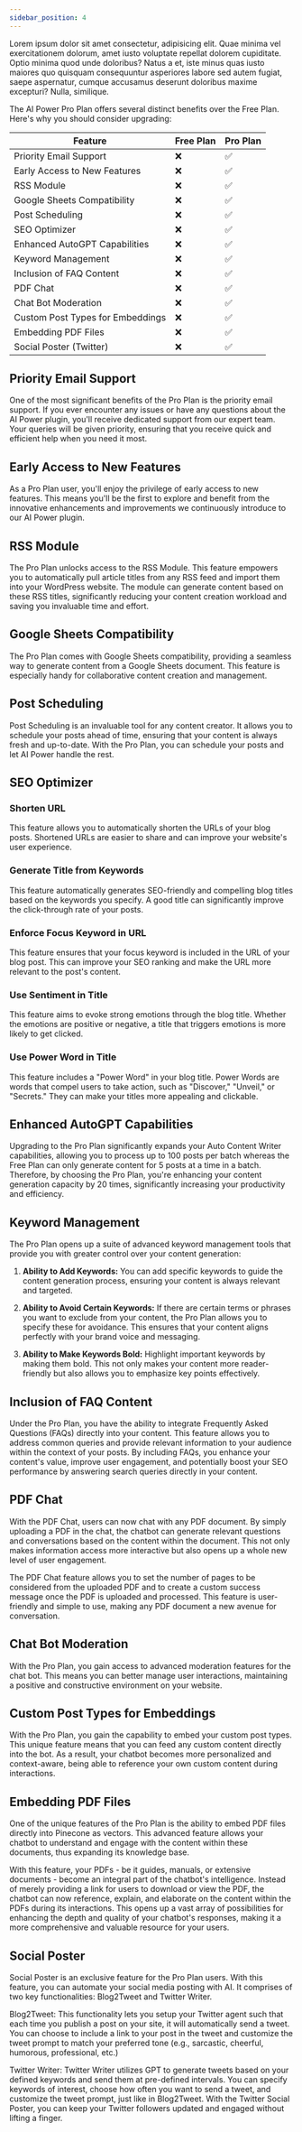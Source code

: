 ```yaml
---
sidebar_position: 4
---
```


Lorem ipsum dolor sit amet consectetur, adipisicing elit. Quae minima vel exercitationem dolorum, amet iusto voluptate repellat dolorem cupiditate. Optio minima quod unde doloribus? Natus a et, iste minus quas iusto maiores quo quisquam consequuntur asperiores labore sed autem fugiat, saepe aspernatur, cumque accusamus deserunt doloribus maxime excepturi? Nulla, similique.

The AI Power Pro Plan offers several distinct benefits over the Free Plan. Here's why you should consider upgrading:

| Feature                           | Free Plan | Pro Plan |
|-----------------------------------|-----------|----------|
| Priority Email Support            | ❌        | ✅       |
| Early Access to New Features      | ❌        | ✅       |
| RSS Module                        | ❌        | ✅       |
| Google Sheets Compatibility       | ❌        | ✅       |
| Post Scheduling                   | ❌        | ✅       |
| SEO Optimizer                     | ❌        | ✅       |
| Enhanced AutoGPT Capabilities     | ❌        | ✅       |
| Keyword Management                | ❌        | ✅       |
| Inclusion of FAQ Content          | ❌        | ✅       |
| PDF Chat                          | ❌        | ✅       |
| Chat Bot Moderation               | ❌        | ✅       |
| Custom Post Types for Embeddings  | ❌        | ✅       |
| Embedding PDF Files               | ❌        | ✅       |
| Social Poster (Twitter)           | ❌        | ✅       |

## Priority Email Support
One of the most significant benefits of the Pro Plan is the priority email support. If you ever encounter any issues or have any questions about the AI Power plugin, you'll receive dedicated support from our expert team. Your queries will be given priority, ensuring that you receive quick and efficient help when you need it most.

## Early Access to New Features
As a Pro Plan user, you'll enjoy the privilege of early access to new features. This means you'll be the first to explore and benefit from the innovative enhancements and improvements we continuously introduce to our AI Power plugin.

## RSS Module
The Pro Plan unlocks access to the RSS Module. This feature empowers you to automatically pull article titles from any RSS feed and import them into your WordPress website. The module can generate content based on these RSS titles, significantly reducing your content creation workload and saving you invaluable time and effort.

## Google Sheets Compatibility
The Pro Plan comes with Google Sheets compatibility, providing a seamless way to generate content from a Google Sheets document. This feature is especially handy for collaborative content creation and management.

## Post Scheduling
Post Scheduling is an invaluable tool for any content creator. It allows you to schedule your posts ahead of time, ensuring that your content is always fresh and up-to-date. With the Pro Plan, you can schedule your posts and let AI Power handle the rest.

## SEO Optimizer

### Shorten URL
This feature allows you to automatically shorten the URLs of your blog posts. Shortened URLs are easier to share and can improve your website's user experience.

### Generate Title from Keywords
This feature automatically generates SEO-friendly and compelling blog titles based on the keywords you specify. A good title can significantly improve the click-through rate of your posts.

### Enforce Focus Keyword in URL
This feature ensures that your focus keyword is included in the URL of your blog post. This can improve your SEO ranking and make the URL more relevant to the post's content.

### Use Sentiment in Title
This feature aims to evoke strong emotions through the blog title. Whether the emotions are positive or negative, a title that triggers emotions is more likely to get clicked.

### Use Power Word in Title
This feature includes a "Power Word" in your blog title. Power Words are words that compel users to take action, such as "Discover," "Unveil," or "Secrets." They can make your titles more appealing and clickable.


## Enhanced AutoGPT Capabilities
Upgrading to the Pro Plan significantly expands your Auto Content Writer capabilities, allowing you to process up to 100 posts per batch whereas the Free Plan can only generate content for 5 posts at a time in a batch. Therefore, by choosing the Pro Plan, you're enhancing your content generation capacity by 20 times, significantly increasing your productivity and efficiency.

## Keyword Management
The Pro Plan opens up a suite of advanced keyword management tools that provide you with greater control over your content generation:

1. **Ability to Add Keywords:** You can add specific keywords to guide the content generation process, ensuring your content is always relevant and targeted.

2. **Ability to Avoid Certain Keywords:** If there are certain terms or phrases you want to exclude from your content, the Pro Plan allows you to specify these for avoidance. This ensures that your content aligns perfectly with your brand voice and messaging.

3. **Ability to Make Keywords Bold:** Highlight important keywords by making them bold. This not only makes your content more reader-friendly but also allows you to emphasize key points effectively.

## Inclusion of FAQ Content
Under the Pro Plan, you have the ability to integrate Frequently Asked Questions (FAQs) directly into your content. This feature allows you to address common queries and provide relevant information to your audience within the context of your posts. By including FAQs, you enhance your content's value, improve user engagement, and potentially boost your SEO performance by answering search queries directly in your content.

## PDF Chat

With the PDF Chat, users can now chat with any PDF document. By simply uploading a PDF in the chat, the chatbot can generate relevant questions and conversations based on the content within the document. This not only makes information access more interactive but also opens up a whole new level of user engagement.

The PDF Chat feature allows you to set the number of pages to be considered from the uploaded PDF and to create a custom success message once the PDF is uploaded and processed. This feature is user-friendly and simple to use, making any PDF document a new avenue for conversation.

## Chat Bot Moderation
With the Pro Plan, you gain access to advanced moderation features for the chat bot. This means you can better manage user interactions, maintaining a positive and constructive environment on your website.

## Custom Post Types for Embeddings
With the Pro Plan, you gain the capability to embed your custom post types. This unique feature means that you can feed any custom content directly into the bot. As a result, your chatbot becomes more personalized and context-aware, being able to reference your own custom content during interactions.

## Embedding PDF Files
One of the unique features of the Pro Plan is the ability to embed PDF files directly into Pinecone as vectors. This advanced feature allows your chatbot to understand and engage with the content within these documents, thus expanding its knowledge base.

With this feature, your PDFs - be it guides, manuals, or extensive documents - become an integral part of the chatbot's intelligence. Instead of merely providing a link for users to download or view the PDF, the chatbot can now reference, explain, and elaborate on the content within the PDFs during its interactions. This opens up a vast array of possibilities for enhancing the depth and quality of your chatbot's responses, making it a more comprehensive and valuable resource for your users.

## Social Poster

Social Poster is an exclusive feature for the Pro Plan users. With this feature, you can automate your social media posting with AI. It comprises of two key functionalities: Blog2Tweet and Twitter Writer.

Blog2Tweet: This functionality lets you setup your Twitter agent such that each time you publish a post on your site, it will automatically send a tweet. You can choose to include a link to your post in the tweet and customize the tweet prompt to match your preferred tone (e.g., sarcastic, cheerful, humorous, professional, etc.)

Twitter Writer: Twitter Writer utilizes GPT to generate tweets based on your defined keywords and send them at pre-defined intervals. You can specify keywords of interest, choose how often you want to send a tweet, and customize the tweet prompt, just like in Blog2Tweet.
With the Twitter Social Poster, you can keep your Twitter followers updated and engaged without lifting a finger.